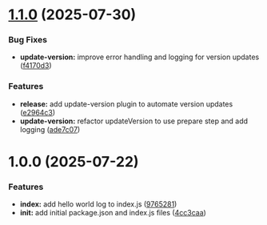 # [1.1.0](https://github.com/arubaya/test-semantic-release/compare/v1.0.0...v1.1.0) (2025-07-30)


### Bug Fixes

* **update-version:** improve error handling and logging for version updates ([f4170d3](https://github.com/arubaya/test-semantic-release/commit/f4170d3bc21d2096c379e76aeb581e31d2249ea0))


### Features

* **release:** add update-version plugin to automate version updates ([e2964c3](https://github.com/arubaya/test-semantic-release/commit/e2964c3ea5ba756435f84dc919a26b34961f7f01))
* **update-version:** refactor updateVersion to use prepare step and add logging ([ade7c07](https://github.com/arubaya/test-semantic-release/commit/ade7c079a924a8a8cc71049f4119b6c25e210947))

# 1.0.0 (2025-07-22)


### Features

* **index:** add hello world log to index.js ([9765281](https://github.com/arubaya/test-semantic-release/commit/97652818993a08640643185acf2ebc01b2fefeab))
* **init:** add initial package.json and index.js files ([4cc3caa](https://github.com/arubaya/test-semantic-release/commit/4cc3caa466a71e95fe3280b931897eea108347d7))
